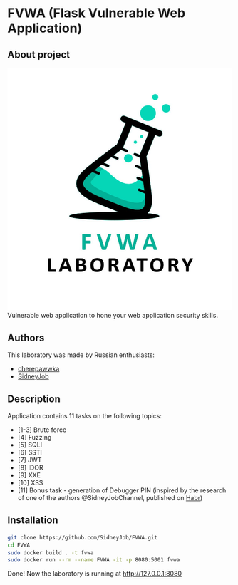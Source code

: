 # FVWA (Flask Vulnerable Web Application)

## About project
![Title](./static/logo.jpg)
Vulnerable web application to hone your web application security skills.


## Authors
This laboratory was made by Russian enthusiasts:
- [cherepawwka](https://t.me/CherepawwkaChannel)
- [SidneyJob](https://t.me/SidneyJobChannel)


## Description
Application contains 11 tasks on the following topics:
- [1-3] Brute force
- [4] Fuzzing
- [5] SQLI
- [6] SSTI
- [7] JWT
- [8] IDOR
- [9] XXE
- [10] XSS
- [11] Bonus task - generation of Debugger PIN (inspired by the research of one of the authors @SidneyJobChannel, published on [Habr](https://habr.com/ru/articles/738238/))

## Installation
```bash
git clone https://github.com/SidneyJob/FVWA.git
cd FVWA
sudo docker build . -t fvwa
sudo docker run --rm --name FVWA -it -p 8080:5001 fvwa
```

Done! Now the laboratory is running at http://127.0.0.1:8080
